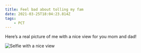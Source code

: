 ```yaml
---
title: Feel bad about tolling my fam
date: 2021-03-25T18:04:23.814Z
tags: 
    - PCT
---
```

Here’s a real picture of me with a nice view for you mom and dad!

![Selfie with a nice view](/images/c098f389-9b17-4ef0-a2f3-b74f36e40050.jpeg "Selfie for the rents")